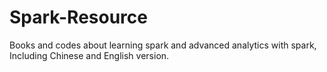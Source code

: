 # Spark-Resource
Books and codes about learning spark and advanced analytics with spark, Including Chinese and English version.
